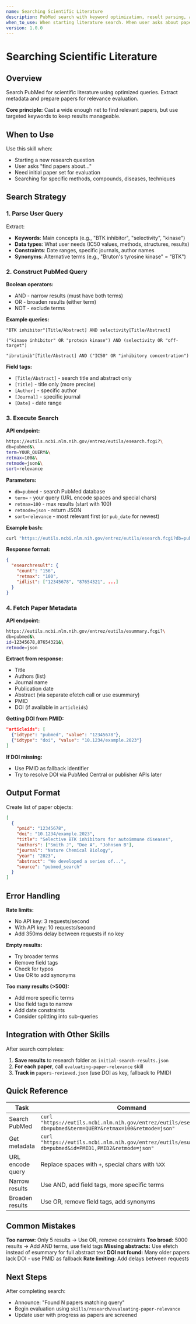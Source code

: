 ```yaml
---
name: Searching Scientific Literature
description: PubMed search with keyword optimization, result parsing, and metadata extraction
when_to_use: When starting literature search. When user asks about papers, publications, studies. When need to find scientific articles. When building initial paper list for research question.
version: 1.0.0
---
```


# Searching Scientific Literature

## Overview

Search PubMed for scientific literature using optimized queries. Extract metadata and prepare papers for relevance evaluation.

**Core principle:** Cast a wide enough net to find relevant papers, but use targeted keywords to keep results manageable.

## When to Use

Use this skill when:
- Starting a new research question
- User asks "find papers about..."
- Need initial paper set for evaluation
- Searching for specific methods, compounds, diseases, techniques

## Search Strategy

### 1. Parse User Query

Extract:
- **Keywords**: Main concepts (e.g., "BTK inhibitor", "selectivity", "kinase")
- **Data types**: What user needs (IC50 values, methods, structures, results)
- **Constraints**: Date ranges, specific journals, author names
- **Synonyms**: Alternative terms (e.g., "Bruton's tyrosine kinase" = "BTK")

### 2. Construct PubMed Query

**Boolean operators:**
- AND - narrow results (must have both terms)
- OR - broaden results (either term)
- NOT - exclude terms

**Example queries:**
```
"BTK inhibitor"[Title/Abstract] AND selectivity[Title/Abstract]

("kinase inhibitor" OR "protein kinase") AND (selectivity OR "off-target")

"ibrutinib"[Title/Abstract] AND ("IC50" OR "inhibitory concentration")
```

**Field tags:**
- `[Title/Abstract]` - search title and abstract only
- `[Title]` - title only (more precise)
- `[Author]` - specific author
- `[Journal]` - specific journal
- `[Date]` - date range

### 3. Execute Search

**API endpoint:**
```bash
https://eutils.ncbi.nlm.nih.gov/entrez/eutils/esearch.fcgi?\
db=pubmed&\
term=YOUR_QUERY&\
retmax=100&\
retmode=json&\
sort=relevance
```

**Parameters:**
- `db=pubmed` - search PubMed database
- `term=` - your query (URL encode spaces and special chars)
- `retmax=100` - max results (start with 100)
- `retmode=json` - return JSON
- `sort=relevance` - most relevant first (or `pub_date` for newest)

**Example bash:**
```bash
curl "https://eutils.ncbi.nlm.nih.gov/entrez/eutils/esearch.fcgi?db=pubmed&term=BTK+inhibitor+selectivity&retmax=100&retmode=json&sort=relevance"
```

**Response format:**
```json
{
  "esearchresult": {
    "count": "156",
    "retmax": "100",
    "idlist": ["12345678", "87654321", ...]
  }
}
```

### 4. Fetch Paper Metadata

**API endpoint:**
```bash
https://eutils.ncbi.nlm.nih.gov/entrez/eutils/esummary.fcgi?\
db=pubmed&\
id=12345678,87654321&\
retmode=json
```

**Extract from response:**
- Title
- Authors (list)
- Journal name
- Publication date
- Abstract (via separate efetch call or use esummary)
- PMID
- DOI (if available in `articleids`)

**Getting DOI from PMID:**
```json
"articleids": [
  {"idtype": "pubmed", "value": "12345678"},
  {"idtype": "doi", "value": "10.1234/example.2023"}
]
```

**If DOI missing:**
- Use PMID as fallback identifier
- Try to resolve DOI via PubMed Central or publisher APIs later

## Output Format

Create list of paper objects:

```json
[
  {
    "pmid": "12345678",
    "doi": "10.1234/example.2023",
    "title": "Selective BTK inhibitors for autoimmune diseases",
    "authors": ["Smith J", "Doe A", "Johnson B"],
    "journal": "Nature Chemical Biology",
    "year": "2023",
    "abstract": "We developed a series of...",
    "source": "pubmed_search"
  }
]
```

## Error Handling

**Rate limits:**
- No API key: 3 requests/second
- With API key: 10 requests/second
- Add 350ms delay between requests if no key

**Empty results:**
- Try broader terms
- Remove field tags
- Check for typos
- Use OR to add synonyms

**Too many results (>500):**
- Add more specific terms
- Use field tags to narrow
- Add date constraints
- Consider splitting into sub-queries

## Integration with Other Skills

After search completes:
1. **Save results** to research folder as `initial-search-results.json`
2. **For each paper**, call `evaluating-paper-relevance` skill
3. **Track in** `papers-reviewed.json` (use DOI as key, fallback to PMID)

## Quick Reference

| Task | Command |
|------|---------|
| Search PubMed | `curl "https://eutils.ncbi.nlm.nih.gov/entrez/eutils/esearch.fcgi?db=pubmed&term=QUERY&retmax=100&retmode=json"` |
| Get metadata | `curl "https://eutils.ncbi.nlm.nih.gov/entrez/eutils/esummary.fcgi?db=pubmed&id=PMID1,PMID2&retmode=json"` |
| URL encode query | Replace spaces with `+`, special chars with `%XX` |
| Narrow results | Use AND, add field tags, more specific terms |
| Broaden results | Use OR, remove field tags, add synonyms |

## Common Mistakes

**Too narrow:** Only 5 results → Use OR, remove constraints
**Too broad:** 5000 results → Add AND terms, use field tags
**Missing abstracts:** Use efetch instead of esummary for full abstract text
**DOI not found:** Many older papers lack DOI - use PMID as fallback
**Rate limiting:** Add delays between requests

## Next Steps

After completing search:
- Announce: "Found N papers matching query"
- Begin evaluation using `skills/research/evaluating-paper-relevance`
- Update user with progress as papers are screened
